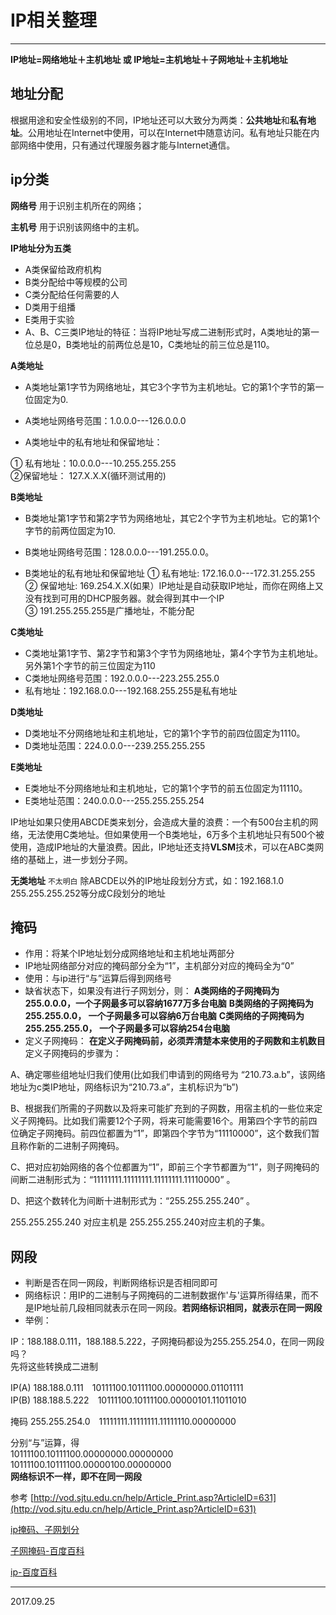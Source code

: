 # IP相关整理

------
**IP地址=网络地址＋主机地址 或 IP地址=主机地址＋子网地址＋主机地址**

## 地址分配
根据用途和安全性级别的不同，IP地址还可以大致分为两类：**公共地址**和**私有地址**。公用地址在Internet中使用，可以在Internet中随意访问。私有地址只能在内部网络中使用，只有通过代理服务器才能与Internet通信。

## ip分类
**网络号**
用于识别主机所在的网络；

**主机号**
用于识别该网络中的主机。

**IP地址分为五类**

* A类保留给政府机构
* B类分配给中等规模的公司
* C类分配给任何需要的人
* D类用于组播
* E类用于实验
* A、B、C三类IP地址的特征：当将IP地址写成二进制形式时，A类地址的第一位总是0，B类地址的前两位总是10，C类地址的前三位总是110。

**A类地址**

*  A类地址第1字节为网络地址，其它3个字节为主机地址。它的第1个字节的第一位固定为0.
* A类地址网络号范围：1.0.0.0---126.0.0.0

*  A类地址中的私有地址和保留地址：

① 私有地址：10.0.0.0---10.255.255.255</br>
②保留地址： 127.X.X.X(循环测试用的)</br>

**B类地址**

* B类地址第1字节和第2字节为网络地址，其它2个字节为主机地址。它的第1个字节的前两位固定为10.

*  B类地址网络号范围：128.0.0.0---191.255.0.0。

*  B类地址的私有地址和保留地址
① 私有地址: 172.16.0.0---172.31.255.255</br>
② 保留地址: 169.254.X.X(如果）IP地址是自动获取IP地址，而你在网络上又没有找到可用的DHCP服务器。就会得到其中一个IP</br>
③ 191.255.255.255是广播地址，不能分配</br>

**C类地址**

* C类地址第1字节、第2字节和第3个字节为网络地址，第4个字节为主机地址。另外第1个字节的前三位固定为110</br>
* C类地址网络号范围：192.0.0.0---223.255.255.0</br>
* 私有地址：192.168.0.0---192.168.255.255是私有地址</br>


**D类地址**

*  D类地址不分网络地址和主机地址，它的第1个字节的前四位固定为1110。
*  D类地址范围：224.0.0.0---239.255.255.255


**E类地址**

*   E类地址不分网络地址和主机地址，它的第1个字节的前五位固定为11110。
*  E类地址范围：240.0.0.0---255.255.255.254


IP地址如果只使用ABCDE类来划分，会造成大量的浪费：一个有500台主机的网络，无法使用C类地址。但如果使用一个B类地址，6万多个主机地址只有500个被使用，造成IP地址的大量浪费。因此，IP地址还支持**VLSM**技术，可以在ABC类网络的基础上，进一步划分子网。

**无类地址**
`不太明白`
除ABCDE以外的IP地址段划分方式，如：192.168.1.0 255.255.255.252等分成C段划分的地址

## 掩码

* 作用：将某个IP地址划分成网络地址和主机地址两部分
* IP地址网络部分对应的掩码部分全为“1”，主机部分对应的掩码全为“0”
* 使用：与ip进行“与”运算后得到网络号
* 缺省状态下，如果没有进行子网划分，则：
 **A类网络的子网掩码为255.0.0.0，一个子网最多可以容纳1677万多台电脑**
**B类网络的子网掩码为255.255.0.0， 一个子网最多可以容纳6万台电脑**
**C类网络的子网掩码为255.255.255.0， 一个子网最多可以容纳254台电脑**
* 定义子网掩码：
**在定义子网掩码前，必须弄清楚本来使用的子网数和主机数目** </br>
定义子网掩码的步骤为：</br>

A、确定哪些组地址归我们使用(比如我们申请到的网络号为 “210.73.a.b”，该网络地址为c类IP地址，网络标识为“210.73.a”，主机标识为“b”)</br>

B、根据我们所需的子网数以及将来可能扩充到的子网数，用宿主机的一些位来定义子网掩码。比如我们需要12个子网，将来可能需要16个。用第四个字节的前四位确定子网掩码。前四位都置为“1”，即第四个字节为“11110000”，这个数我们暂且称作新的二进制子网掩码。</br>

C、把对应初始网络的各个位都置为“1”，即前三个字节都置为“1”，则子网掩码的间断二进制形式为：“11111111.11111111.11111111.11110000” 。</br>

D、把这个数转化为间断十进制形式为：“255.255.255.240” 。</br>

255.255.255.240 对应主机是 255.255.255.240对应主机的子集。

## 网段
* 判断是否在同一网段，判断网络标识是否相同即可
* 网络标识：用IP的二进制与子网掩码的二进制数据作'与'运算所得结果，而不是IP地址前几段相同就表示在同一网段。**若网络标识相同，就表示在同一网段**
* 举例：

IP：188.188.0.111，188.188.5.222，子网掩码都设为255.255.254.0，在同一网段吗？</br>
先将这些转换成二进制</br>

IP(A) 188.188.0.111　10111100.10111100.00000000.01101111</br>
IP(B) 188.188.5.222　10111100.10111100.00000101.11011010</br>

掩码 255.255.254.0　11111111.11111111.11111110.00000000</br>

分别“与”运算，得</br>
10111100.10111100.00000000.00000000</br>
10111100.10111100.00000100.00000000</br>
**网络标识不一样，即不在同一网段**

 



参考
[http://vod.sjtu.edu.cn/help/Article_Print.asp?ArticleID=631](http://vod.sjtu.edu.cn/help/Article_Print.asp?ArticleID=631)

[ip掩码、子网划分](http://www.cnblogs.com/bitzhuwei/archive/2013/01/07/local_network.html)

[子网掩码-百度百科](https://baike.baidu.com/item/%E5%AD%90%E7%BD%91%E6%8E%A9%E7%A0%81)

[ip-百度百科](https://baike.baidu.com/item/IP/224599?fr=aladdin)


---
2017.09.25

